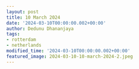 ```yaml
---
layout: post
title: 10 March 2024
date: '2024-03-10T00:00:00.002+00:00'
author: Dedunu Dhananjaya
tags:
- rotterdam
- netherlands 
modified_time: '2024-03-10T00:00:00.002+00:00'
featured_image: 2024-03-10-10-march-2024-2.jpeg
---
```

